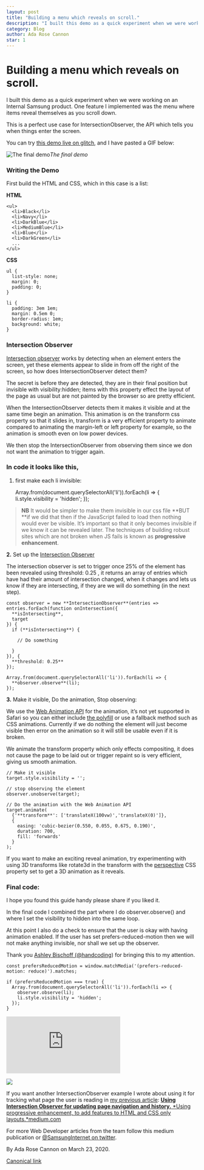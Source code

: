 ```yaml
---
layout: post
title: "Building a menu which reveals on scroll."
description: "I built this demo as a quick experiment when we were working on an Internal Samsung product. One feature I implemented was the menu where items reveal themselves as you scroll down."
category: Blog
author: Ada Rose Cannon
star: 1
---
```


# Building a menu which reveals on scroll.

I built this demo as a quick experiment when we were working on an Internal Samsung product. One feature I implemented was the menu where items reveal themselves as you scroll down.

This is a perfect use case for IntersectionObserver, the API which tells you when things enter the screen.

You can try [this demo live on glitch](https://slide-on-scroll.glitch.me/), and I have pasted a GIF below:

![The final demo](https://cdn-images-1.medium.com/max/2000/1*4FDEnrezCUGy6kEX9UJDnQ.gif)*The final demo*

### Writing the Demo

First build the HTML and CSS, which in this case is a list:

**HTML**

    <ul>
      <li>Black</li>
      <li>Navy</li>
      <li>DarkBlue</li>
      <li>MediumBlue</li>
      <li>Blue</li>
      <li>DarkGreen</li>
      ...
    </ul>

**CSS**

    ul {
      list-style: none;
      margin: 0;
      padding: 0;
    }

    li {
      padding: 3em 1em;
      margin: 0.5em 0;
      border-radius: 1em;
      background: white;
    }

### Intersection Observer

[Intersection observer](https://developer.mozilla.org/en-US/docs/Web/API/Intersection_Observer_API) works by detecting when an element enters the screen, yet these elements appear to slide in from off the right of the screen, so how does IntersectionObserver detect them?

The secret is before they are detected, they are in their final position but invisible with visibility:hidden; items with this property effect the layout of the page as usual but are not painted by the browser so are pretty efficient.

When the IntersectionObserver detects them it makes it visible and at the same time begin an animation. This animation is on the transform css property so that it slides in, transform is a very efficient property to animate compared to animating the margin-left or left property for example, so the animation is smooth even on low power devices.

We then stop the IntersectionObserver from observing them since we don not want the animation to trigger again.

### In code it looks like this,

1. first make each li invisible:

    Array.from(document.querySelectorAll('li')).forEach(li => {
      li.style.visibility = 'hidden';
    });
> **NB** It would be simpler to make them invisible in our css file **BUT **if we did that then if the JavaScript failed to load then nothing would ever be visible. It’s important so that it only becomes invisible if we know it can be revealed later.
> The techniques of building robust sites which are not broken when JS fails is known as **progressive enhancement**.

**2.** Set up the [Intersection Observer](https://developer.mozilla.org/en-US/docs/Web/API/Intersection_Observer_API)

The intersection observer is set to trigger once 25% of the element has been revealed using threshold: 0.25 , it returns an array of entries which have had their amount of intersection changed, when it changes and lets us know if they are intersecting, if they are we will do something (in the next step).

    const observer = new **IntersectionObserver**(entries => entries.forEach(function onIntersection({
      **isIntersecting**,
      target
    }) {
      if (**isIntersecting**) {

        // Do something

      }
    }), {
      **threshold: 0.25**
    });

    Array.from(document.querySelectorAll('li')).forEach(li => {
      **observer.observe**(li);
    });

**3.** Make it visible, Do the animation, Stop observing:

We use the [Web Animation API](https://developer.mozilla.org/en-US/docs/Web/API/Animation) for the animation, it’s not yet supported in Safari so you can either include [the polyfill](https://github.com/web-animations/web-animations-js#quick-start) or use a fallback method such as CSS animations. Currently if we do nothing the element will just become visible then error on the animation so it will still be usable even if it is broken.

We animate the transform property which only effects compositing, it does not cause the page to be laid out or trigger repaint so is very efficient, giving us smooth animation.

    // Make it visible
    target.style.visibility = '';

    // stop observing the element
    observer.unobserve(target);

    // Do the animation with the Web Animation API
    target.animate(
      {'**transform**': ['translateX(100vw)','translateX(0)']},
      {
        easing: 'cubic-bezier(0.550, 0.055, 0.675, 0.190)',
        duration: 700,
        fill: 'forwards'
      }
    );

If you want to make an exciting reveal animation, try experimenting with using 3D transforms like rotate3d in the transform with the [perspective](https://developer.mozilla.org/en-US/docs/Web/CSS/perspective) CSS property set to get a 3D animation as it reveals.

### Final code:

I hope you found this guide handy please share if you liked it.

In the final code I combined the part where I do observer.observe() and where I set the visibility to hidden into the same loop.

At this point I also do a check to ensure that the user is okay with having animation enabled. If the user has set prefers-reduced-motion then we will not make anything invisible, nor shall we set up the observer.

Thank you [Ashley Bischoff (@handcoding](https://twitter.com/handcoding)) for bringing this to my attention.

    const prefersReducedMotion = window.matchMedia('(prefers-reduced-motion: reduce)').matches;

    if (prefersReducedMotion === true) {
      Array.from(document.querySelectorAll('li')).forEach(li => {
        observer.observe(li);
        li.style.visibility = 'hidden';
      });
    }

<iframe src="https://cdn.embedly.com/widgets/media.html?src=https%3A%2F%2Fglitch.com%2Fembed%2F%23%21%2Fembed%2Fslide-on-scroll%3FpreviewSize%3D100%26attributionHidden%3Dfalse%26sidebarCollapsed%3Dfalse%26path%3Dscript.js%26previewFirst%3Dfalse&amp;dntp=1&amp;display_name=Glitch&amp;url=https%3A%2F%2Fglitch.com%2Fembed%2F%23%21%2Fembed%2Fslide-on-scroll&amp;image=https%3A%2F%2Fglitch.com%2Fedit%2Fimages%2Flogos%2Fglitch%2Fsocial-card%402x.png&amp;key=a19fcc184b9711e1b4764040d3dc5c07&amp;type=text%2Fhtml&amp;schema=glitch" allowfullscreen frameborder="0" scrolling="no"></iframe>

![](https://cdn-images-1.medium.com/max/2000/1*7qJTWPouMUzkKUYir50J2g.gif)

If you want another IntersectionObserver example I wrote about using it for tracking what page the user is reading in [my previous article](https://medium.com/samsung-internet-dev/enhancing-multi-pane-single-page-web-apps-with-intersection-observer-5929e2c0c6b):
[**Using Intersection Observer for updating page navigation and history.**
*Using progressive enhancement, to add features to HTML and CSS only layouts.*medium.com](https://medium.com/samsung-internet-dev/enhancing-multi-pane-single-page-web-apps-with-intersection-observer-5929e2c0c6b)

For more Web Developer articles from the team follow this medium publication or [@SamsungInternet on twitter](http://twitter.com/samsunginternet).



By Ada Rose Cannon on March 23, 2020.

[Canonical link](https://medium.com/samsung-internet-dev/building-a-menu-which-reveals-on-scroll-557f92909fd8)
